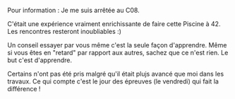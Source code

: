Pour information : Je me suis arrêtée au C08.

C'était une expérience vraiment enrichissante de faire cette Piscine à 42. 
Les rencontres resteront inoubliables :)

Un conseil essayer par vous même c'est la seule façon d'apprendre.
Même si vous êtes en "retard" par rapport aux autres, sachez que ce n'est rien. 
Le but c'est d'apprendre.

Certains n'ont pas été pris malgré qu'il était plujs avancé que moi dans les travaux.
Ce qui compte c'est le jour des épreuves (le vendredi) qui fait la différence !
